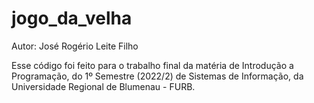 # jogo_da_velha
Autor: José Rogério Leite Filho

Esse código foi feito para o trabalho final da matéria de Introdução a Programação, do 1º Semestre (2022/2) de Sistemas de Informação, da Universidade Regional de Blumenau - FURB.
